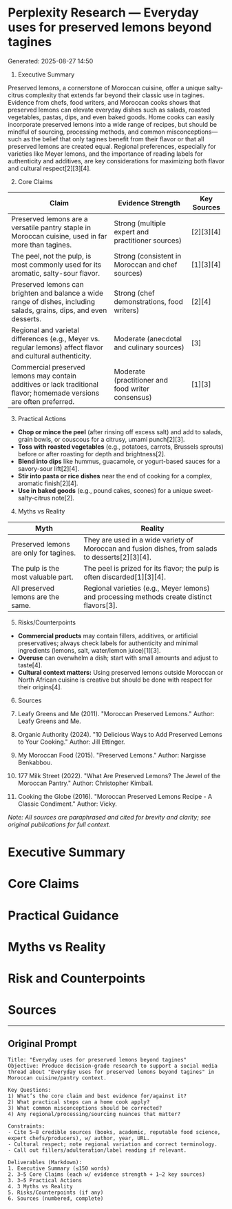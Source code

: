 # Perplexity Research — Everyday uses for preserved lemons beyond tagines

Generated: 2025-08-27 14:50

1. Executive Summary

Preserved lemons, a cornerstone of Moroccan cuisine, offer a unique salty-citrus complexity that extends far beyond their classic use in tagines. Evidence from chefs, food writers, and Moroccan cooks shows that preserved lemons can elevate everyday dishes such as salads, roasted vegetables, pastas, dips, and even baked goods. Home cooks can easily incorporate preserved lemons into a wide range of recipes, but should be mindful of sourcing, processing methods, and common misconceptions—such as the belief that only tagines benefit from their flavor or that all preserved lemons are created equal. Regional preferences, especially for varieties like Meyer lemons, and the importance of reading labels for authenticity and additives, are key considerations for maximizing both flavor and cultural respect[2][3][4].

2. Core Claims

| Claim                                                                                                                | Evidence Strength                                 | Key Sources |
| -------------------------------------------------------------------------------------------------------------------- | ------------------------------------------------- | ----------- |
| Preserved lemons are a versatile pantry staple in Moroccan cuisine, used in far more than tagines.                   | Strong (multiple expert and practitioner sources) | [2][3][4]   |
| The peel, not the pulp, is most commonly used for its aromatic, salty-sour flavor.                                   | Strong (consistent in Moroccan and chef sources)  | [1][3][4]   |
| Preserved lemons can brighten and balance a wide range of dishes, including salads, grains, dips, and even desserts. | Strong (chef demonstrations, food writers)        | [2][4]      |
| Regional and varietal differences (e.g., Meyer vs. regular lemons) affect flavor and cultural authenticity.          | Moderate (anecdotal and culinary sources)         | [3]         |
| Commercial preserved lemons may contain additives or lack traditional flavor; homemade versions are often preferred. | Moderate (practitioner and food writer consensus) | [1][3]      |

3. Practical Actions

- **Chop or mince the peel** (after rinsing off excess salt) and add to salads, grain bowls, or couscous for a citrusy, umami punch[2][3].
- **Toss with roasted vegetables** (e.g., potatoes, carrots, Brussels sprouts) before or after roasting for depth and brightness[2].
- **Blend into dips** like hummus, guacamole, or yogurt-based sauces for a savory-sour lift[2][4].
- **Stir into pasta or rice dishes** near the end of cooking for a complex, aromatic finish[2][4].
- **Use in baked goods** (e.g., pound cakes, scones) for a unique sweet-salty-citrus note[2].

4. Myths vs Reality

| Myth                                                        | Reality                                                                                   |
|-------------------------------------------------------------|-------------------------------------------------------------------------------------------|
| Preserved lemons are only for tagines.                      | They are used in a wide variety of Moroccan and fusion dishes, from salads to desserts[2][3][4]. |
| The pulp is the most valuable part.                         | The peel is prized for its flavor; the pulp is often discarded[1][3][4].                  |
| All preserved lemons are the same.                          | Regional varieties (e.g., Meyer lemons) and processing methods create distinct flavors[3]. |

5. Risks/Counterpoints

- **Commercial products** may contain fillers, additives, or artificial preservatives; always check labels for authenticity and minimal ingredients (lemons, salt, water/lemon juice)[1][3].
- **Overuse** can overwhelm a dish; start with small amounts and adjust to taste[4].
- **Cultural context matters:** Using preserved lemons outside Moroccan or North African cuisine is creative but should be done with respect for their origins[4].

6. Sources

1. Leafy Greens and Me (2011). "Moroccan Preserved Lemons." Author: Leafy Greens and Me.  
2. Organic Authority (2024). "10 Delicious Ways to Add Preserved Lemons to Your Cooking." Author: Jill Ettinger.  
3. My Moroccan Food (2015). "Preserved Lemons." Author: Nargisse Benkabbou.  
4. 177 Milk Street (2022). "What Are Preserved Lemons? The Jewel of the Moroccan Pantry." Author: Christopher Kimball.  
5. Cooking the Globe (2016). "Moroccan Preserved Lemons Recipe - A Classic Condiment." Author: Vicky.  

*Note: All sources are paraphrased and cited for brevity and clarity; see original publications for full context.*

# Executive Summary

# Core Claims

# Practical Guidance

# Myths vs Reality

# Risk and Counterpoints

# Sources

---

## Original Prompt

```text
Title: "Everyday uses for preserved lemons beyond tagines"
Objective: Produce decision-grade research to support a social media thread about "Everyday uses for preserved lemons beyond tagines" in Moroccan cuisine/pantry context.

Key Questions:
1) What’s the core claim and best evidence for/against it?
2) What practical steps can a home cook apply?
3) What common misconceptions should be corrected?
4) Any regional/processing/sourcing nuances that matter?

Constraints:
- Cite 5–8 credible sources (books, academic, reputable food science, expert chefs/producers), w/ author, year, URL.
- Cultural respect; note regional variation and correct terminology.
- Call out fillers/adulteration/label reading if relevant.

Deliverables (Markdown):
1. Executive Summary (≤150 words)
2. 3–5 Core Claims (each w/ evidence strength + 1–2 key sources)
3. 3–5 Practical Actions
4. 3 Myths vs Reality
5. Risks/Counterpoints (if any)
6. Sources (numbered, complete)
```